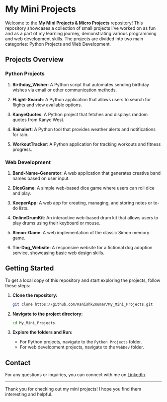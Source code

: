# My Mini Projects

Welcome to the **My Mini Projects & Micro Projects** repository! This repository showcases a collection of small projects I've worked on as fun and as a part of my learning journey, demonstrating various programming and web development skills. The projects are divided into two main categories: Python Projects and Web Development.

## Projects Overview

### Python Projects

1. **Birthday_Wisher**: A Python script that automates sending birthday wishes via email or other communication methods.

2. **FLight-Search**: A Python application that allows users to search for flights and view available options.

3. **KanyeQuotes**: A Python project that fetches and displays random quotes from Kanye West.

4. **Rainalert**: A Python tool that provides weather alerts and notifications for rain.

5. **WorkoutTracker**: A Python application for tracking workouts and fitness progress.

### Web Development

1. **Band-Name-Generator**: A web application that generates creative band names based on user input.

2. **DiceGame**: A simple web-based dice game where users can roll dice and play.

3. **KeeperApp**: A web app for creating, managing, and storing notes or to-do lists.

4. **OnlineDrumKit**: An interactive web-based drum kit that allows users to play drums using their keyboard or mouse.

5. **Simon-Game**: A web implementation of the classic Simon memory game.

6. **Tin-Dog_Website**: A responsive website for a fictional dog adoption service, showcasing basic web design skills.

## Getting Started

To get a local copy of this repository and start exploring the projects, follow these steps:

1. **Clone the repository:**
    ```bash
    git clone https://github.com/Kanishk2Kumar/My_Mini_Projects.git
    ```

2. **Navigate to the project directory:**
    ```bash
    cd My_Mini_Projects
    ```

3. **Explore the folders and Run:**
    - For Python projects, navigate to the `Python Projects` folder.
    - For web development projects, navigate to the `WebDev` folder.

## Contact

For any questions or inquiries, you can connect with me on [LinkedIn](https://www.linkedin.com/in/kanishk-kumar-95349127b/).

---

Thank you for checking out my mini projects! I hope you find them interesting and helpful.

